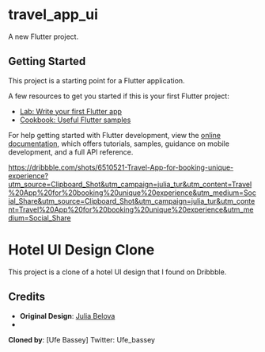 # travel_app_ui

A new Flutter project.

## Getting Started

This project is a starting point for a Flutter application.

A few resources to get you started if this is your first Flutter project:

- [Lab: Write your first Flutter app](https://docs.flutter.dev/get-started/codelab)
- [Cookbook: Useful Flutter samples](https://docs.flutter.dev/cookbook)

For help getting started with Flutter development, view the
[online documentation](https://docs.flutter.dev/), which offers tutorials,
samples, guidance on mobile development, and a full API reference.


https://dribbble.com/shots/6510521-Travel-App-for-booking-unique-experience?utm_source=Clipboard_Shot&utm_campaign=julia_tur&utm_content=Travel%20App%20for%20booking%20unique%20experience&utm_medium=Social_Share&utm_source=Clipboard_Shot&utm_campaign=julia_tur&utm_content=Travel%20App%20for%20booking%20unique%20experience&utm_medium=Social_Share


# Hotel UI Design Clone

This project is a clone of a hotel UI design that I found on Dribbble.

## Credits

- **Original Design**: [Julia Belova](https://dribbble.com/shots/6510521-Travel-App-for-booking-unique-experience?utm_source=Clipboard_Shot&utm_campaign=julia_tur&utm_content=Travel%20App%20for%20booking%20unique%20experience&utm_medium=Social_Share&utm_source=Clipboard_Shot&utm_campaign=julia_tur&utm_content=Travel%20App%20for%20booking%20unique%20experience&utm_medium=Social_Share)
- 

**Cloned by**: [Ufe Bassey] Twitter: Ufe_bassey



